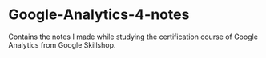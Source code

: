 # Google-Analytics-4-notes
Contains the notes I made while studying the certification course of Google Analytics from Google Skillshop.
